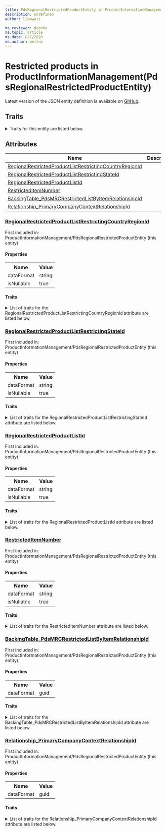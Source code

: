 ```yaml
---
title: PdsRegionalRestrictedProductEntity in ProductInformationManagement - Common Data Model | Microsoft Docs
description: undefined
author: llawwaii

ms.reviewer: deonhe
ms.topic: article
ms.date: 8/7/2020
ms.author: weiluo
---
```


# Restricted products in ProductInformationManagement(PdsRegionalRestrictedProductEntity)

  
 Latest version of the JSON entity definition is available on <a href="https://github.com/Microsoft/CDM/tree/master/schemaDocuments/core/operationsCommon/Entities/SupplyChain/ProductInformationManagement/PdsRegionalRestrictedProductEntity.cdm.json" target="_blank">GitHub</a>.  

## Traits

<details>
<summary>Traits for this entity are listed below.  
</summary>

**is.CDM.entityVersion**  
  <table><tr><th>Parameter</th><th>Value</th><th>Data type</th><th>Explanation</th></tr><tr><td>versionNumber</td><td>"1.1"</td><td>string</td><td>semantic version number of the entity</td></tr></table>

**is.application.releaseVersion**  
  <table><tr><th>Parameter</th><th>Value</th><th>Data type</th><th>Explanation</th></tr><tr><td>releaseVersion</td><td>"10.0.13.0"</td><td>string</td><td>semantic version number of the application introducing this entity</td></tr></table>

**is.localized.displayedAs**  
  Holds the list of language specific display text for an object.  <table><tr><th>Parameter</th><th>Value</th><th>Data type</th><th>Explanation</th></tr><tr><td>localizedDisplayText</td><td><table><tr><th>languageTag</th><th>displayText</th></tr><tr><td>en</td><td>Restricted products</td></tr></table></td><td>entity</td><td>a reference to the constant entity holding the list of localized text</td></tr></table>

</details>

## Attributes

|Name|Description|First Included in Instance|
|---|---|---|
|[RegionalRestrictedProductListRestrictingCountryRegionId](#RegionalRestrictedProductListRestrictingCountryRegionId)||<a href="PdsRegionalRestrictedProductEntity.md" target="_blank">ProductInformationManagement/PdsRegionalRestrictedProductEntity</a>|
|[RegionalRestrictedProductListRestrictingStateId](#RegionalRestrictedProductListRestrictingStateId)||<a href="PdsRegionalRestrictedProductEntity.md" target="_blank">ProductInformationManagement/PdsRegionalRestrictedProductEntity</a>|
|[RegionalRestrictedProductListId](#RegionalRestrictedProductListId)||<a href="PdsRegionalRestrictedProductEntity.md" target="_blank">ProductInformationManagement/PdsRegionalRestrictedProductEntity</a>|
|[RestrictedItemNumber](#RestrictedItemNumber)||<a href="PdsRegionalRestrictedProductEntity.md" target="_blank">ProductInformationManagement/PdsRegionalRestrictedProductEntity</a>|
|[BackingTable_PdsMRCRestrictedListByItemRelationshipId](#BackingTable_PdsMRCRestrictedListByItemRelationshipId)||<a href="PdsRegionalRestrictedProductEntity.md" target="_blank">ProductInformationManagement/PdsRegionalRestrictedProductEntity</a>|
|[Relationship_PrimaryCompanyContextRelationshipId](#Relationship_PrimaryCompanyContextRelationshipId)||<a href="PdsRegionalRestrictedProductEntity.md" target="_blank">ProductInformationManagement/PdsRegionalRestrictedProductEntity</a>|

### <a href=#RegionalRestrictedProductListRestrictingCountryRegionId name="RegionalRestrictedProductListRestrictingCountryRegionId">RegionalRestrictedProductListRestrictingCountryRegionId</a>

First included in: ProductInformationManagement/PdsRegionalRestrictedProductEntity (this entity)  

#### Properties

<table><tr><th>Name</th><th>Value</th></tr><tr><td>dataFormat</td><td>string</td></tr><tr><td>isNullable</td><td>true</td></tr></table>

#### Traits

<details>
<summary>List of traits for the RegionalRestrictedProductListRestrictingCountryRegionId attribute are listed below.</summary>

**is.dataFormat.character**  
**is.dataFormat.big**  
**is.dataFormat.array**  
**is.nullable**  
The attribute value may be set to NULL.  

**is.dataFormat.character**  
**is.dataFormat.array**  
</details>

### <a href=#RegionalRestrictedProductListRestrictingStateId name="RegionalRestrictedProductListRestrictingStateId">RegionalRestrictedProductListRestrictingStateId</a>

First included in: ProductInformationManagement/PdsRegionalRestrictedProductEntity (this entity)  

#### Properties

<table><tr><th>Name</th><th>Value</th></tr><tr><td>dataFormat</td><td>string</td></tr><tr><td>isNullable</td><td>true</td></tr></table>

#### Traits

<details>
<summary>List of traits for the RegionalRestrictedProductListRestrictingStateId attribute are listed below.</summary>

**is.dataFormat.character**  
**is.dataFormat.big**  
**is.dataFormat.array**  
**is.nullable**  
The attribute value may be set to NULL.  

**is.dataFormat.character**  
**is.dataFormat.array**  
</details>

### <a href=#RegionalRestrictedProductListId name="RegionalRestrictedProductListId">RegionalRestrictedProductListId</a>

First included in: ProductInformationManagement/PdsRegionalRestrictedProductEntity (this entity)  

#### Properties

<table><tr><th>Name</th><th>Value</th></tr><tr><td>dataFormat</td><td>string</td></tr><tr><td>isNullable</td><td>true</td></tr></table>

#### Traits

<details>
<summary>List of traits for the RegionalRestrictedProductListId attribute are listed below.</summary>

**is.dataFormat.character**  
**is.dataFormat.big**  
**is.dataFormat.array**  
**is.nullable**  
The attribute value may be set to NULL.  

**is.dataFormat.character**  
**is.dataFormat.array**  
</details>

### <a href=#RestrictedItemNumber name="RestrictedItemNumber">RestrictedItemNumber</a>

First included in: ProductInformationManagement/PdsRegionalRestrictedProductEntity (this entity)  

#### Properties

<table><tr><th>Name</th><th>Value</th></tr><tr><td>dataFormat</td><td>string</td></tr><tr><td>isNullable</td><td>true</td></tr></table>

#### Traits

<details>
<summary>List of traits for the RestrictedItemNumber attribute are listed below.</summary>

**is.dataFormat.character**  
**is.dataFormat.big**  
**is.dataFormat.array**  
**is.nullable**  
The attribute value may be set to NULL.  

**is.dataFormat.character**  
**is.dataFormat.array**  
</details>

### <a href=#BackingTable_PdsMRCRestrictedListByItemRelationshipId name="BackingTable_PdsMRCRestrictedListByItemRelationshipId">BackingTable_PdsMRCRestrictedListByItemRelationshipId</a>

First included in: ProductInformationManagement/PdsRegionalRestrictedProductEntity (this entity)  

#### Properties

<table><tr><th>Name</th><th>Value</th></tr><tr><td>dataFormat</td><td>guid</td></tr></table>

#### Traits

<details>
<summary>List of traits for the BackingTable_PdsMRCRestrictedListByItemRelationshipId attribute are listed below.</summary>

**is.dataFormat.character**  
**is.dataFormat.big**  
**is.dataFormat.array**  
**is.dataFormat.guid**  
**means.identity.entityId**  
**is.linkedEntity.identifier**  
Marks the attribute(s) that hold foreign key references to a linked (used as an attribute) entity. This attribute is added to the resolved entity to enumerate the referenced entities.  <table><tr><th>Parameter</th><th>Value</th><th>Data type</th><th>Explanation</th></tr><tr><td>entityReferences</td><td><table><tr><th>entityReference</th><th>attributeReference</th></tr><tr><td><a href="../../../Tables/SupplyChain/ProductInformationManagement/Main/PdsMRCRestrictedListByItem.md" target="_blank">/core/operationsCommon/Tables/SupplyChain/ProductInformationManagement/Main/PdsMRCRestrictedListByItem.cdm.json/PdsMRCRestrictedListByItem</a></td><td><a href="../../../Tables/SupplyChain/ProductInformationManagement/Main/PdsMRCRestrictedListByItem.md#RecId" target="_blank">RecId</a></td></tr></table></td><td>entity</td><td>a reference to the constant entity holding the list of entity references</td></tr></table>

**is.dataFormat.guid**  
**is.dataFormat.character**  
**is.dataFormat.array**  
</details>

### <a href=#Relationship_PrimaryCompanyContextRelationshipId name="Relationship_PrimaryCompanyContextRelationshipId">Relationship_PrimaryCompanyContextRelationshipId</a>

First included in: ProductInformationManagement/PdsRegionalRestrictedProductEntity (this entity)  

#### Properties

<table><tr><th>Name</th><th>Value</th></tr><tr><td>dataFormat</td><td>guid</td></tr></table>

#### Traits

<details>
<summary>List of traits for the Relationship_PrimaryCompanyContextRelationshipId attribute are listed below.</summary>

**is.dataFormat.character**  
**is.dataFormat.big**  
**is.dataFormat.array**  
**is.dataFormat.guid**  
**means.identity.entityId**  
**is.linkedEntity.identifier**  
Marks the attribute(s) that hold foreign key references to a linked (used as an attribute) entity. This attribute is added to the resolved entity to enumerate the referenced entities.  <table><tr><th>Parameter</th><th>Value</th><th>Data type</th><th>Explanation</th></tr><tr><td>entityReferences</td><td><table><tr><th>entityReference</th><th>attributeReference</th></tr><tr><td><a href="../../../Tables/Finance/Ledger/Main/CompanyInfo.md" target="_blank">/core/operationsCommon/Tables/Finance/Ledger/Main/CompanyInfo.cdm.json/CompanyInfo</a></td><td><a href="../../../Tables/Finance/Ledger/Main/CompanyInfo.md#RecId" target="_blank">RecId</a></td></tr></table></td><td>entity</td><td>a reference to the constant entity holding the list of entity references</td></tr></table>

**is.dataFormat.guid**  
**is.dataFormat.character**  
**is.dataFormat.array**  
</details>
